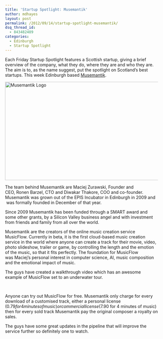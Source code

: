 ```yaml
---
title: 'Startup Spotlight: Musemantik'
author: mdhayes
layout: post
permalink: /2012/09/14/startup-spotlight-musemantik/
dsq_thread_id:
  - 843482489
categories:
  - Edinburgh
  - Startup Spotlight
---
```

Each Friday Startup Spotlight features a Scottish startup, giving a brief overview of the company, what they do, where they are and who they are. The aim is to, as the name suggest, put the spotlight on Scotland’s best startups. This week Edinburgh based [Musemantik][1].

[<img class="aligncenter size-full wp-image-2021" title="musemantik-logo" src="http://www.rookieoven.com/wp-content/uploads/2012/09/musemantik-logo2.png" alt="Musemantik Logo" width="540" height="324" />][2]

The team behind Musemantik are Maciej Zurawski, Founder and CEO, Ronen Barzel, CTO and Diwakar Thakore, COO and co-founder. Musemantik was grown out of the EPIS Incubator in Edinburgh in 2009 and  was formally founded in December of that year.

Since 2009 Musemantik has been funded through a SMART award and some other grants, by a Silicon Valley business angel and with investment from friends and family from all over the world.

Musemantik are the creators of the online music creation service MusicFlow. Currently in beta, it is the first cloud-based music creation service in the world where anyone can create a track for their movie, video, photo slideshow, trailer or game, by controlling the length and the emotion of the music, so that it fits perfectly. The foundation for MusicFlow was Maciej&#8217;s personal interest in computer science, AI, music composition and the emotional impact of music.

The guys have created a walkthrough video which has an awesome example of MusicFlow set to an underwater tour.

<p style="text-align: center;">
</p>

&nbsp;

Anyone can try out MusicFlow for free. Musemantik only charge for every download of a customised track, either a personal license ($0.79 for 4 minutes of music) or commercial license ($7.90 for 4 minutes of music) then for every sold track Musemantik pay the original composer a royalty on sales.

The guys have some great updates in the pipeline that will improve the service further so definitely one to watch.

 [1]: http://www.musemantik.com/ "Musemantik creators of MusicFlow"
 [2]: http://www.rookieoven.com/wp-content/uploads/2012/09/musemantik-logo2.png
